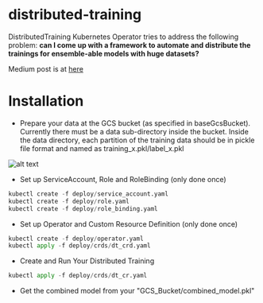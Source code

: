 # distributed-training

DistributedTraining Kubernetes Operator tries to address the following problem: **can I come up with a framework to automate and distribute the trainings for ensemble-able models with huge datasets?**

Medium post is at [here](https://yanhui79.medium.com/large-scale-distributed-randomforest-with-kubernetes-operator-797c68c065c)

# Installation

* Prepare your data at the GCS bucket (as specified in baseGcsBucket). Currently there must be a data sub-directory inside the bucket. Inside the data directory, each partition of the training data should be in pickle file format and named as training_x.pkl/label_x.pkl

![alt text](https://miro.medium.com/max/3000/1*oBFzJQHZr31lG52F1CUyMA.jpeg)

* Set up ServiceAccount, Role and RoleBinding (only done once)

```python
kubectl create -f deploy/service_account.yaml
kubectl create -f deploy/role.yaml
kubectl create -f deploy/role_binding.yaml
```

* Set up Operator and Custom Resource Definition (only done once)

```python
kubectl create -f deploy/operator.yaml
kubectl apply -f deploy/crds/dt_crd.yaml
```

* Create and Run Your Distributed Training

```python
kubectl apply -f deploy/crds/dt_cr.yaml
```

* Get the combined model from your "GCS_Bucket/combined_model.pkl"